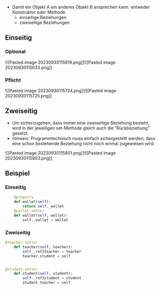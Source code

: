 - Damit ein Objekt A ein anderes Objekt B ansprechen kann. entweder Konstruktor oder Methode
	- einseitige Beziehungen
	- zweiseitige Beziehungen

## Einseitig

### Optional
![[Pasted image 20230930115619.png]]![[Pasted image 20230930115633.png]]

### Pflicht
![[Pasted image 20230930115724.png]]![[Pasted image 20230930115725.png]]

## Zweiseitig

- Um sicherzugehen, dass immer eine zweiseitige Beziehung besteht, wird in der jeweiligen set-Methode gleich auch die “Rückbeziehung” gesetzt.
- _Hinweis:_ Programmtechnisch muss einfach sichergestellt werden, dass eine schon bestehende Beziehung nicht noch einmal zugewiesen wird.

![[Pasted image 20230930115801.png]]![[Pasted image 20230930115803.png]]

## Beispiel
### Einseitig

```python
    @property            
    def wallet(self):       
        return self._wallet
    @wallet.setter    
    def wallet(self, wallet):
	    self._wallet = wallet
```

### Zweiseitig

```python
@teacher.setter
    def teacher(self, teacher):                                               
        self._ref2teacher = teacher                                               
        teacher.student = self


@student.setter    
    def student(self, student):
        self._ref2student = student
        student.teacher = self
```
